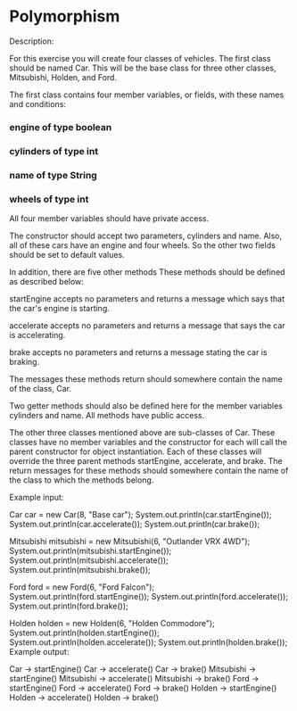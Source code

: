 # Polymorphism
Description:

For this exercise you will create four classes of vehicles. The first class should be named Car. This will be the base class for three other classes, Mitsubishi, Holden, and Ford.

The first class contains four member variables, or fields, with these names and conditions:

### engine of type boolean

### cylinders of type int

### name of type String

### wheels of type int

All four member variables should have private access.

The constructor should accept two parameters, cylinders and name. Also, all of these cars have an engine and four wheels. So the other two fields should be set to default values.

In addition, there are five other methods These methods should be defined as described below:

startEngine accepts no parameters and returns a message which says that the car's engine is starting.

accelerate accepts no parameters and returns a message that says the car is accelerating.

brake accepts no parameters and returns a message stating the car is braking.

The messages these methods return should somewhere contain the name of the class, Car.

Two getter methods should also be defined here for the member variables cylinders and name. All methods have public access.

The other three classes mentioned above are sub-classes of Car. These classes have no member variables and the constructor for each will call the parent constructor for object instantiation. Each of these classes will override the three parent methods startEngine, accelerate, and brake. The return messages for these methods should somewhere contain the name of the class to which the methods belong.

Example input:

Car car = new Car(8, "Base car");
System.out.println(car.startEngine());
System.out.println(car.accelerate());
System.out.println(car.brake());

Mitsubishi mitsubishi = new Mitsubishi(6, "Outlander VRX 4WD");
System.out.println(mitsubishi.startEngine());
System.out.println(mitsubishi.accelerate());
System.out.println(mitsubishi.brake());

Ford ford = new Ford(6, "Ford Falcon");
System.out.println(ford.startEngine());
System.out.println(ford.accelerate());
System.out.println(ford.brake());

Holden holden = new Holden(6, "Holden Commodore");
System.out.println(holden.startEngine());
System.out.println(holden.accelerate());
System.out.println(holden.brake());
Example output:

Car -> startEngine()
Car -> accelerate()
Car -> brake()
Mitsubishi -> startEngine()
Mitsubishi -> accelerate()
Mitsubishi -> brake()
Ford -> startEngine()
Ford -> accelerate()
Ford -> brake()
Holden -> startEngine()
Holden -> accelerate()
Holden -> brake()
